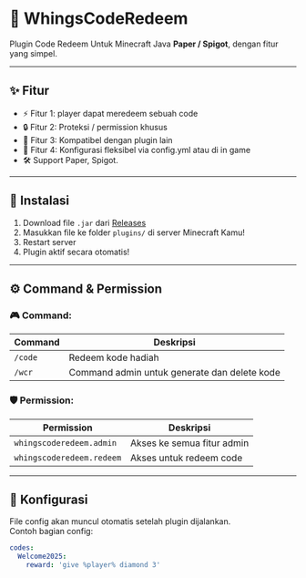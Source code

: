 # 🧩 WhingsCodeRedeem

Plugin Code Redeem Untuk Minecraft Java **Paper / Spigot**, dengan fitur yang simpel.

---

## ✨ Fitur

- ⚡ Fitur 1: player dapat meredeem sebuah code
- 🔒 Fitur 2: Proteksi / permission khusus
- 🧙 Fitur 3: Kompatibel dengan plugin lain
- 📜 Fitur 4: Konfigurasi fleksibel via config.yml atau di in game
- 🛠️ Support Paper, Spigot.

---

## 🧰 Instalasi

1. Download file `.jar` dari [Releases](https://github.com/LiehSt/WhingsCodeRedeem/releases)
2. Masukkan file ke folder `plugins/` di server Minecraft Kamu!
3. Restart server
4. Plugin aktif secara otomatis!

---

## ⚙️ Command & Permission

### 🎮 Command:

| Command | Deskripsi |
|--------|-----------|
| `/code` | Redeem kode hadiah |
| `/wcr` | Command admin untuk generate dan delete kode |

### 🛡️ Permission:

| Permission | Deskripsi |
|------------|-----------|
| `whingscoderedeem.admin` | Akses ke semua fitur admin |
| `whingscoderedeem.redeem` | Akses untuk redeem code |

---

## 📂 Konfigurasi

File config akan muncul otomatis setelah plugin dijalankan.  
Contoh bagian config:
```yaml
codes:
  Welcome2025:
    reward: 'give %player% diamond 3'
